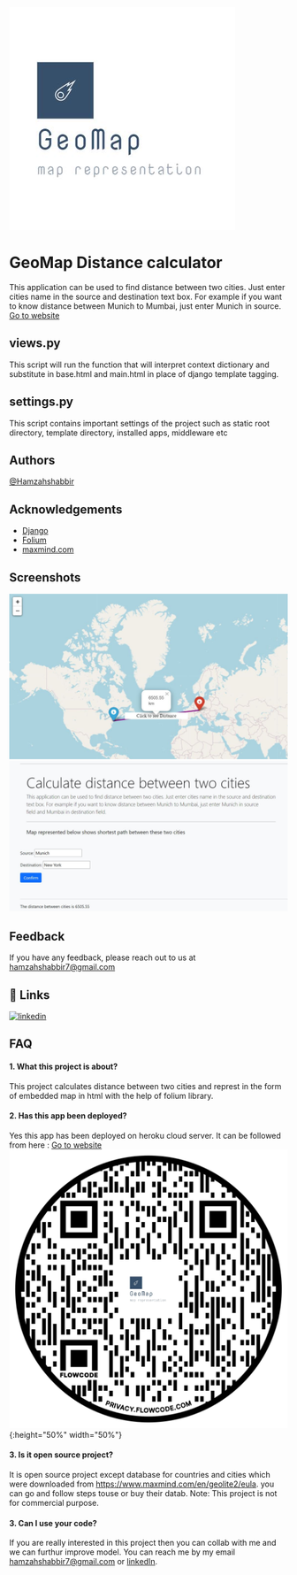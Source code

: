 ![Logo](images/2.JPG)

    
# GeoMap Distance calculator

This application can be used to find distance between two cities. Just enter cities name in the source and destination text box. For example if you want to know
                distance between Munich to Mumbai, just enter Munich in source.
[Go to website](https://maphamzah.herokuapp.com/)

## views.py
This script will run the function that will interpret context dictionary and substitute in base.html and main.html in place of django template tagging.

## settings.py
This script contains important settings of the project such as static root directory, template directory, installed apps, middleware etc

## Authors

[@Hamzahshabbir](https://github.com/hamzahshabbir96)

## Acknowledgements

 - [Django](https://awesomeopensource.com/project/elangosundar/awesome-README-templates)
 - [Folium](https://pypi.org/project/folium/0.1.5/)
 - [maxmind.com](www.maxmind.com)

## Screenshots

![App Screenshot](mapdistance/static/3.JPG)
![App Screenshot](mapdistance/static/4.JPG)



## Feedback

If you have any feedback, please reach out to us at hamzahshabbir7@gmail.com

  
## 🔗 Links
[![linkedin](https://img.shields.io/badge/linkedin-0A66C2?style=for-the-badge&logo=linkedin&logoColor=white)](https://www.linkedin.com/in/hamzah-shabbir-108765a5/)

  
## FAQ

#### 1. What this project is about?

This project calculates distance between two cities and represt in the form of embedded map in html with the help of folium library.
#### 2. Has this app been deployed? 

Yes this app has been deployed on heroku cloud server. It can be followed from here : [Go to website](https://maphamzah.herokuapp.com/)
![App Screenshot](images/flowcode.jpg){:height="50%" width="50%"}

#### 3. Is it open source project?

It is open source project except database for countries and cities which were downloaded from https://www.maxmind.com/en/geolite2/eula. you can go and follow steps touse or buy their datab.
Note: This project is not for commercial purpose.

#### 3. Can I use your code?

If you are really interested in this project then you can collab with me and we can furthur improve model. You can reach me by my email hamzahshabbir7@gmail.com or [linkedIn](https://www.linkedin.com/in/hamzah-shabbir-108765a5/). 
